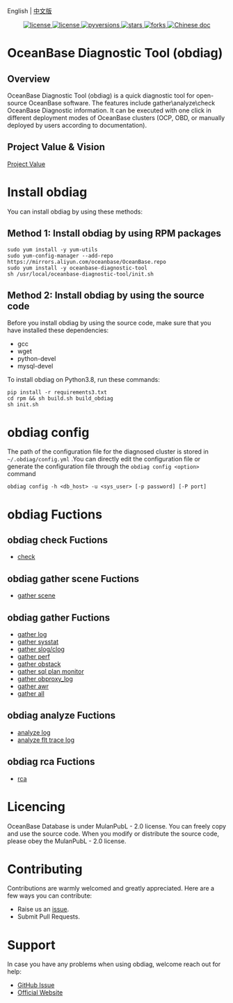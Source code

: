 English | [中文版](README-CN.md)

<p align="center">
    <a href="https://github.com/oceanbase/oceanbase-diagnostic-tool/blob/master/LICENSE">
        <img alt="license" src="https://img.shields.io/badge/license-MulanPubL--2.0-blue" />
    </a>
    <a href="https://github.com/oceanbase/oceanbase-diagnostic-tool/releases/latest">
        <img alt="license" src="https://img.shields.io/badge/dynamic/json?color=blue&label=release&query=tag_name&url=https%3A%2F%2Fapi.github.com%2Frepos%2Foceanbase%2Foceanbase-diagnostic-tool%2Freleases%2Flatest" />
    </a>
    <a href="https://img.shields.io/badge/python%20-3.8.0%2B-blue.svg">
        <img alt="pyversions" src="https://img.shields.io/badge/python%20-3.8.0%2B-blue.svg" />
    </a>
    <a href="https://github.com/oceanbase/oceanbase-diagnostic-tool">
        <img alt="stars" src="https://img.shields.io/badge/dynamic/json?color=blue&label=stars&query=stargazers_count&url=https%3A%2F%2Fapi.github.com%2Frepos%2Foceanbase%2Foceanbase-diagnostic-tool" />
    </a>
    <a href="https://github.com/oceanbase/oceanbase-diagnostic-tool">
        <img alt="forks" src="https://img.shields.io/badge/dynamic/json?color=blue&label=forks&query=forks&url=https%3A%2F%2Fapi.github.com%2Frepos%2Foceanbase%2Foceanbase-diagnostic-tool" />
    </a>
    <a href="https://www.oceanbase.com/docs/obdiag-cn">
        <img alt="Chinese doc" src="https://img.shields.io/badge/文档-简体中文-blue" />
    </a>
</p>

# OceanBase Diagnostic Tool (obdiag)

## Overview
OceanBase Diagnostic Tool (obdiag) is a quick diagnostic tool for open-source OceanBase software. The features include gather\analyze\check OceanBase Diagnostic information. It can be executed with one click in different deployment modes of OceanBase clusters (OCP, OBD, or manually deployed by users according to documentation).

## Project Value & Vision
[Project Value](./images/obdiag_en.png)

# Install obdiag
You can install obdiag by using these methods:

## Method 1: Install obdiag by using RPM packages
```shell script
sudo yum install -y yum-utils
sudo yum-config-manager --add-repo https://mirrors.aliyun.com/oceanbase/OceanBase.repo
sudo yum install -y oceanbase-diagnostic-tool
sh /usr/local/oceanbase-diagnostic-tool/init.sh
```

## Method 2: Install obdiag by using the source code

Before you install obdiag by using the source code, make sure that you have installed these dependencies:

- gcc
- wget
- python-devel
- mysql-devel

To install obdiag on Python3.8, run these commands:

```shell
pip install -r requirements3.txt
cd rpm && sh build.sh build_obdiag
sh init.sh
```

# obdiag config
The path of the configuration file for the diagnosed cluster is stored in `~/.obdiag/config.yml` .You can directly edit the configuration file or generate the configuration file through the `obdiag config <option>` command
```shell script
obdiag config -h <db_host> -u <sys_user> [-p password] [-P port]
```

# obdiag Fuctions

## obdiag check Fuctions
- [check](./docs/check.md)

## obdiag gather scene Fuctions
- [gather scene](./docs/gather_scene.md)

## obdiag gather Fuctions

- [gather log](./docs/gather_ob_log.md)
- [gather sysstat](./docs/gather_sysstat.md)
- [gather slog/clog](./docs/gather_admin.md)
- [gather perf](./docs/gather_perf.md)
- [gather obstack](./docs/gather_ob_stack.md)
- [gather sql plan monitor](./docs/gather_sql_plan_monitor.md)
- [gather obproxy_log](./docs/gather_obproxy_log.md)
- [gather awr](./docs/gather_awr.md)
- [gather all](./docs/gather_all.md)

## obdiag analyze Fuctions
- [analyze log](./docs/analyze_ob_log.md)
- [analyze flt trace log](./docs/analyze_flt_trace.md)

## obdiag rca Fuctions
- [rca](./docs/rca.md)

# Licencing
OceanBase Database is under MulanPubL - 2.0 license. You can freely copy and use the source code. When you modify or
distribute the source code, please obey the MulanPubL - 2.0 license.


# Contributing

Contributions are warmly welcomed and greatly appreciated. Here are a few ways you can contribute:

- Raise us an [issue](https://github.com/oceanbase/oceanbase-diagnostic-tool/issues).
- Submit Pull Requests.

# Support

In case you have any problems when using obdiag, welcome reach out for help:

- [GitHub Issue](https://github.com/oceanbase/oceanbase-diagnostic-tool/issues)
- [Official Website](https://www.oceanbase.com/docs/obdiag-cn)

